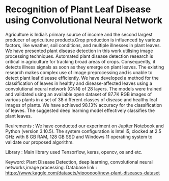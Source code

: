 # Recognition of Plant Leaf Disease using Convolutional Neural Network
Agriculture is India’s primary source of income and the second largest producer of agriculture products.Crop production is influenced by various factors, like weather, soil conditions, and multiple illnesses in plant leaves. We have presented plant disease detection in this work utilising image processing techniques. Automated plant disease detection research is critical in agriculture for tracking broad areas of crops. Consequently, it detects illness signals as soon as they emerge on plant leaves. The existing research makes complex use of image preprocessing and is unable to detect plant leaf disease efficiently. We have developed a method for the classification of leaves in healthy and disease-affected leaves using a convolutional neural network (CNN) of 28 layers. The models were trained and validated using an available open dataset of  87.7K RGB images of various plants in a set of 38 different classes of disease and healthy leaf images of plants. We have achieved  98.13\% accuracy for the classification of leaves. The suggested deep learning model effectively classifies the plant leaves.

Reuirements : We have conducted our experiment on Jupiter Notebook and Python (version 3.10.5). The system configuration is Intel i5, clocked at 2.5 GHz with 8 GB RAM, 128 GB SSD and Windows 11 operating system to validate our proposed algorithm.

Library : Main library used Tensorflow, keras, opencv, os and etc.

Keyword: Plant Disease Detection, deep learning, convolutional neural networks,image processing.
Database link : https://www.kaggle.com/datasets/vipoooool/new-plant-diseases-dataset
